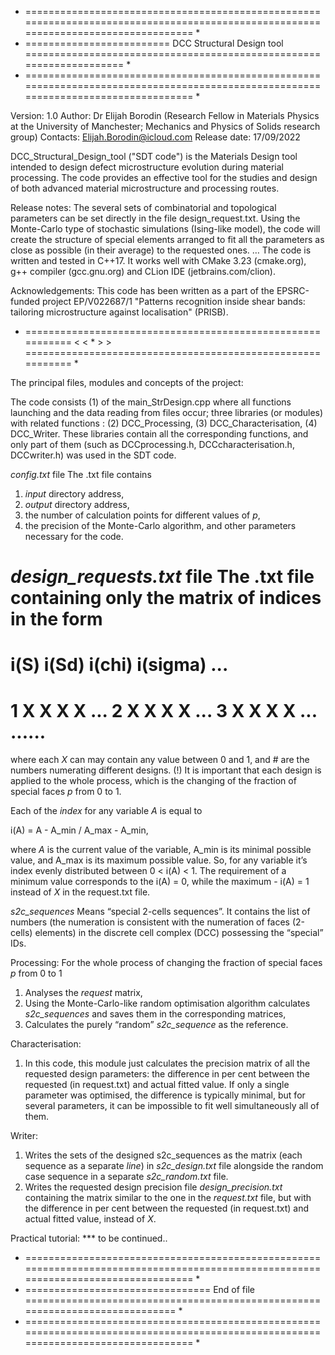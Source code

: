* =================================================================================================================================== *
* =========================	 DCC Structural Design tool	 ==================================================================== *
* =================================================================================================================================== *

Version: 1.0
Author: Dr Elijah Borodin (Research Fellow in Materials Physics at the University of Manchester; Mechanics and Physics of Solids research group)
Contacts: Elijah.Borodin@icloud.com
Release date: 17/09/2022

DCC_Structural_Design_tool ("SDT code") is the Materials Design tool intended to design defect microstructure evolution during material processing. The code provides an effective tool for the studies and design of both advanced material microstructure and processing routes.

Release notes:
The several sets of combinatorial and topological parameters can be set directly in the file design_request.txt. Using the Monte-Carlo type of stochastic simulations (Ising-like model), the code will create the structure of special elements arranged to fit all the parameters as close as possible (in their average) to the requested ones. 
… 
The code is written and tested in C++17. It works well with CMake 3.23 (cmake.org), g++ compiler (gcc.gnu.org) and CLion IDE (jetbrains.com/clion).

Acknowledgements:
This code has been written as a part of the EPSRC-funded project EP/V022687/1 "Patterns recognition inside shear bands: tailoring microstructure against localisation" (PRISB).

*  =========================================================== < < * > > =========================================================== *

The principal files, modules and concepts of the project:

The code consists (1) of the main_StrDesign.cpp where all functions launching and the data reading from files occur; three libraries (or modules) with related functions :
(2) DCC_Processing, 
(3) DCC_Characterisation,
(4) DCC_Writer.
These libraries contain all the corresponding functions, and only part of them (such as DCCprocessing.h, DCCcharacterisation.h, DCCwriter.h) was used in the SDT code.

*config.txt* file
The .txt file contains
1. *input* directory address, 
2. *output* directory address,
3. the number of calculation points for different values of *p*,
4. the precision of the Monte-Carlo algorithm,
and other parameters necessary for the code.

*design_requests.txt* file
The .txt file containing only the matrix of indices in the form
==============================
# i(S) i(Sd) i(chi) i(sigma) ...
1 X X X X ...
2 X X X X ...
3 X X X X ...
......
==============================
where each *X* can may contain any value between 0 and 1, and # are the numbers numerating different designs. 
(!) It is important that each design is applied to the whole process, which is the changing of the fraction of special faces *p* from 0 to 1.

Each of the *index* for any variable *A* is equal to

i(A) = A - A_min / A_max - A_min,

where *A* is the current value of the variable, A_min is its minimal possible value, and A_max is its maximum possible value. So, for any variable it’s index evenly distributed between 0 < i(A) < 1. The requirement of a minimum value corresponds to the i(A) = 0, while the maximum - i(A) = 1 instead of *X* in the request.txt file. 

*s2c_sequences*
Means “special 2-cells sequences”. It contains the list of numbers (the numeration is consistent with the numeration of faces (2-cells) elements) in the discrete cell complex (DCC) possessing the “special” IDs. 

Processing:
For the whole process of changing the fraction of special faces *p* from 0 to 1
1. Analyses the *request* matrix,
2. Using the Monte-Carlo-like random optimisation algorithm calculates *s2c_sequences* and saves them in the corresponding matrices,
3. Calculates the purely “random” *s2c_sequence* as the reference.

Characterisation:
1. In this code, this module just calculates the precision matrix of all the requested design parameters: the difference in per cent between the requested (in request.txt) and actual fitted value. If only a single parameter was optimised, the difference is typically minimal, but for several parameters, it can be impossible to fit well simultaneously all of them. 

Writer:
1. Writes the sets of the designed s2c_sequences as the matrix (each sequence as a separate *line*) in *s2c_design.txt* file alongside the random case sequence in a separate *s2c_random.txt* file.
2. Writes the requested design precision file *design_precision.txt* containing the matrix similar to the one in the *request.txt* file, but with the difference in per cent between the requested (in request.txt) and actual fitted value, instead of *X*. 

Practical tutorial:
*** to be continued..

* =================================================================================================================================== *
* ================================	End of file	============================================================================= *
* =================================================================================================================================== *

	
